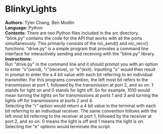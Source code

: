 # BlinkyLights
<strong>Authors:</strong> Tyler Chang, Ben Modlin
<br />
<strong>Language:</strong> Python
<br />
<strong>Contents:</strong>
There are two Python files included in the src directory. "blink.py" contains the code for the API that works with all the ports simultaneously. This primarily consists of the nic_send() and nic_recv() functions. "drive.py" is a simple program that provides a command line interface for interactively sending and receiving with the "blink.py" library.
<br />
<strong>Instructions:</strong>
<br />
Run "drive.py" in the command line and it should prompt you with an option to enter "s"(send), "r"(receive), or "e"(exit). Inputting "s" would then result in prompt to enter the a 4 bit value with each bit referring to an individual transmitter. For this programs convention, the left most bit refers to the transmission at port 1, followed by the transmission at port 2, and so on. 1 stands for light on and 0 stands for light off. So for example, 1010 would mean turning the lights on for transmissions at ports 1 and 3 and turning the lights off for transmissions at ports 2 and 4.
<br />
Selecting the "r" option would return a 4 bit value in the terminal with each bit referring to an individual receiver. The same convention follows with the left most bit referring to the receiver at port 1, followed by the receiver at port 2, and so on. 0 means the light is off and 1 means the light is on. Selecting the "e" optiono would terminate the script.
